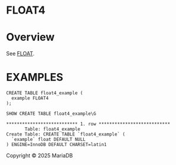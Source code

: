 
# FLOAT4


# Overview


See [FLOAT](float.md).


# EXAMPLES


```
CREATE TABLE float4_example (
  example FLOAT4
);
```

```
SHOW CREATE TABLE float4_example\G
```

```
*************************** 1. row ***************************
       Table: float4_example
Create Table: CREATE TABLE `float4_example` (
  `example` float DEFAULT NULL
) ENGINE=InnoDB DEFAULT CHARSET=latin1
```


Copyright © 2025 MariaDB

